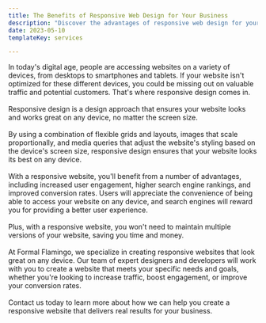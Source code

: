 ```yaml
---
title: The Benefits of Responsive Web Design for Your Business
description: "Discover the advantages of responsive web design for your business and how it can help increase user engagement, improve search engine rankings, and boost conversion rates. At Formal Flamingo, we specialize in creating responsive websites that work seamlessly on any device. Contact us today to learn more about how we can help you create a website that delivers real results for your business."
date: 2023-05-10
templateKey: services

---
```




In today's digital age, people are accessing websites on a variety of devices, from desktops to smartphones and tablets. If your website isn't optimized for these different devices, you could be missing out on valuable traffic and potential customers. That's where responsive design comes in.
<br/><br/>
Responsive design is a design approach that ensures your website looks and works great on any device, no matter the screen size.
<br/><br/>
By using a combination of flexible grids and layouts, images that scale proportionally, and media queries that adjust the website's styling based on the device's screen size, responsive design ensures that your website looks its best on any device.
<br/><br/>
With a responsive website, you'll benefit from a number of advantages, including increased user engagement, higher search engine rankings, and improved conversion rates. Users will appreciate the convenience of being able to access your website on any device, and search engines will reward you for providing a better user experience.
<br/><br/>
Plus, with a responsive website, you won't need to maintain multiple versions of your website, saving you time and money.
<br/><br/>
At Formal Flamingo, we specialize in creating responsive websites that look great on any device. Our team of expert designers and developers will work with you to create a website that meets your specific needs and goals, whether you're looking to increase traffic, boost engagement, or improve your conversion rates.
<br/><br/>
Contact us today to learn more about how we can help you create a responsive website that delivers real results for your business.